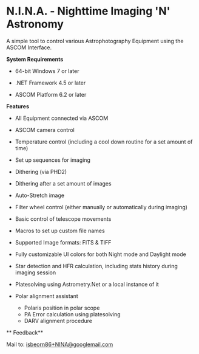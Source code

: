 # N.I.N.A. - Nighttime Imaging 'N' Astronomy #
A simple tool to control various Astrophotography Equipment using the ASCOM Interface.

**System Requirements**

* 64-bit Windows 7 or later

* .NET Framework 4.5 or later

* ASCOM Platform 6.2 or later


**Features**

* All Equipment connected via ASCOM

* ASCOM camera control

* Temperature control (including a cool down routine for a set amount of time)

* Set up sequences for imaging

* Dithering (via PHD2)

* Dithering after a set amount of images

* Auto-Stretch image

* Filter wheel control (either manually or automatically during imaging)

* Basic control of telescope movements

* Macros to set up custom file names

* Supported Image formats: FITS & TIFF

* Fully customizable UI colors for both Night mode and Daylight mode

* Star detection and HFR calculation, including stats history during imaging session

* Platesolving using Astrometry.Net or a local instance of it

* Polar alignment assistant 
     * Polaris position in polar scope 
     * PA Error calculation using platesolving 
     * DARV alignment procedure

** Feedback**

Mail to: isbeorn86+NINA@googlemail.com